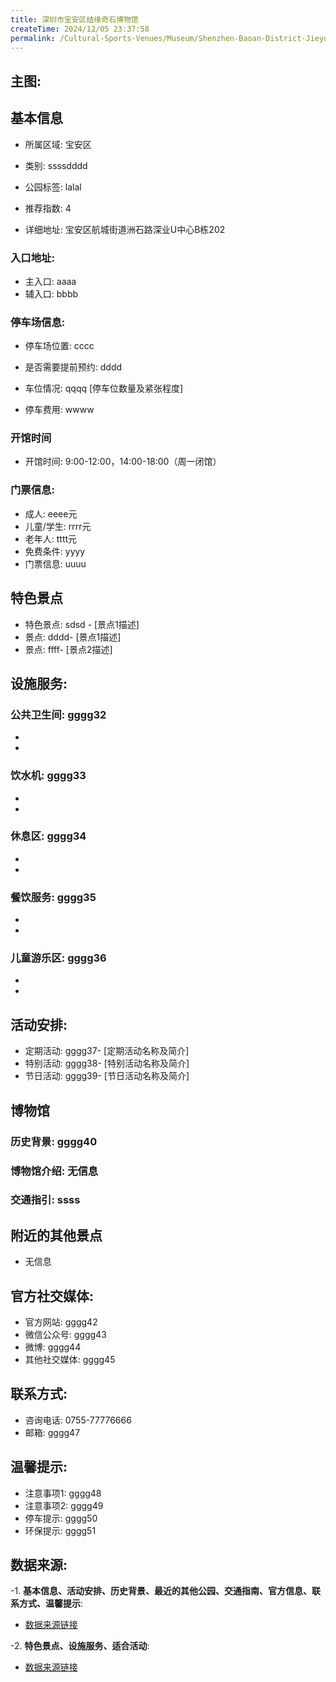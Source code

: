 ```yaml
---
title: 深圳市宝安区结缘奇石博物馆
createTime: 2024/12/05 23:37:58
permalink: /Cultural-Sports-Venues/Museum/Shenzhen-Baoan-District-Jieyuan-Stone-Museum/
---
```


## 主图:
<ImageCard
image="https://cn.bing.com/th?id=OHR.AlfanzinaLighthouse_ZH-CN9704515669_1920x1080.webp"
title= "深圳市宝安区结缘奇石博物馆"
description= ""
date="2024/12/05"
href="/"
author="市文化广电旅游体育局"
/>
## 基本信息

- 所属区域: 宝安区

- 类别: ssssdddd

- 公园标签: lalal

- 推荐指数: 4

- 详细地址: 宝安区航城街道洲石路深业U中心B栋202

### 入口地址:
- 主入口: aaaa
- 辅入口: bbbb
### 停车场信息:
- 停车场位置: cccc

- 是否需要提前预约: dddd

- 车位情况: qqqq [停车位数量及紧张程度]

- 停车费用: wwww

### 开馆时间
- 开馆时间: 9:00-12:00，14:00-18:00（周一闭馆）

### 门票信息:
- 成人: eeee元
- 儿童/学生: rrrr元
- 老年人: tttt元
- 免费条件: yyyy
- 门票信息: uuuu
## 特色景点
- 特色景点: sdsd - [景点1描述]
- 景点: dddd- [景点1描述]
- 景点: ffff- [景点2描述]
## 设施服务:
### 公共卫生间: gggg32
- 
- 
### 饮水机: gggg33
- 
- 
### 休息区: gggg34
- 
- 
### 餐饮服务: gggg35
- 
- 
### 儿童游乐区: gggg36
- 
- 
## 活动安排:
- 定期活动: gggg37- [定期活动名称及简介]
- 特别活动: gggg38- [特别活动名称及简介]
- 节日活动: gggg39- [节日活动名称及简介]
## 博物馆
### 历史背景: gggg40
### 博物馆介绍: 无信息
### 交通指引: ssss

## 附近的其他景点
- 无信息

## 官方社交媒体:
- 官方网站: gggg42
- 微信公众号: gggg43
- 微博: gggg44
- 其他社交媒体: gggg45

## 联系方式:
- 咨询电话: 0755-77776666
- 邮箱: gggg47

## 温馨提示:
- 注意事项1: gggg48
- 注意事项2: gggg49
- 停车提示: gggg50
- 环保提示: gggg51

## 数据来源:
-1. **基本信息、活动安排、历史背景、最近的其他公园、交通指南、官方信息、联系方式、温馨提示**:
- [数据来源链接](http://wtl.sz.gov.cn/ggfw/whl/bwgylb/index.html)

-2. **特色景点、设施服务、适合活动**:
- [数据来源链接](http://wtl.sz.gov.cn/ggfw/whl/bwgylb/index.html)

